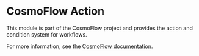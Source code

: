 # CosmoFlow Action

This module is part of the CosmoFlow project and provides the action and condition system for workflows.

For more information, see the [CosmoFlow documentation](https://docs.rs/cosmoflow).
